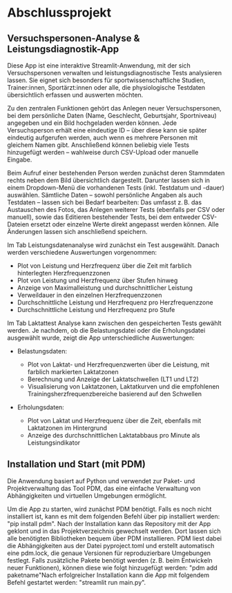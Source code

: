 # Abschlussprojekt
## Versuchspersonen-Analyse & Leistungsdiagnostik-App
Diese App ist eine interaktive Streamlit-Anwendung, mit der sich Versuchspersonen verwalten und leistungsdiagnostische Tests analysieren lassen. Sie eignet sich besonders für sportwissenschaftliche Studien, Trainer:innen, Sportärzt:innen oder alle, die physiologische Testdaten übersichtlich erfassen und auswerten möchten.

Zu den zentralen Funktionen gehört das Anlegen neuer Versuchspersonen, bei dem persönliche Daten (Name, Geschlecht, Geburtsjahr, Sportniveau) angegeben und ein Bild hochgeladen werden können. Jede Versuchsperson erhält eine eindeutige ID – über diese kann sie später eindeutig aufgerufen werden, auch wenn es mehrere Personen mit gleichem Namen gibt. Anschließend können beliebig viele Tests hinzugefügt werden – wahlweise durch CSV-Upload oder manuelle Eingabe.

Beim Aufruf einer bestehenden Person werden zunächst deren Stammdaten rechts neben dem Bild übersichtlich dargestellt. Darunter lassen sich in einem Dropdown-Menü die vorhandenen Tests (inkl. Testdatum und -dauer) auswählen. Sämtliche Daten – sowohl persönliche Angaben als auch Testdaten – lassen sich bei Bedarf bearbeiten: Das umfasst z. B. das Austauschen des Fotos, das Anlegen weiterer Tests (ebenfalls per CSV oder manuell), sowie das Editieren bestehender Tests, bei dem entweder CSV-Dateien ersetzt oder einzelne Werte direkt angepasst werden können. Alle Änderungen lassen sich anschließend speichern.

Im Tab Leistungsdatenanalyse wird zunächst ein Test ausgewählt. Danach werden verschiedene Auswertungen vorgenommen:

- Plot von Leistung und Herzfrequenz über die Zeit mit farblich hinterlegten Herzfrequenzzonen
- Plot von Leistung und Herzfrequenz über Stufen hinweg
- Anzeige von Maximalleistung und durchschnittlicher Leistung
- Verweildauer in den einzelnen Herzfrequenzzonen
- Durchschnittliche Leistung und Herzfrequenz pro Herzfrequenzzone
- Durchschnittliche Leistung und Herzfrequenz pro Stufe

Im Tab Laktattest Analyse kann zwischen den gespeicherten Tests gewählt werden. Je nachdem, ob die Belastungsdatei oder die Erholungsdatei ausgewählt wurde, zeigt die App unterschiedliche Auswertungen:

- Belastungsdaten:
    - Plot von Laktat- und Herzfrequenzwerten über die Leistung, mit farblich markierten Laktatzonen
    - Berechnung und Anzeige der Laktatschwellen (LT1 und LT2)
    - Visualisierung von Laktatzonen, Laktatkurven und die empfohlenen Trainingsherzfrequenzbereiche basierend auf den Schwellen

- Erholungsdaten:
    - Plot von Laktat und Herzfrequenz über die Zeit, ebenfalls mit Laktatzonen im Hintergrund
    - Anzeige des durchschnittlichen Laktatabbaus pro Minute als Leistungsindikator

## Installation und Start (mit PDM)
Die Anwendung basiert auf Python und verwendet zur Paket- und Projektverwaltung das Tool PDM, das eine einfache Verwaltung von Abhängigkeiten und virtuellen Umgebungen ermöglicht.

Um die App zu starten, wird zunächst PDM benötigt. Falls es noch nicht installiert ist, kann es mit dem folgenden Befehl über pip installiert werden: "pip install pdm". Nach der Installation kann das Repository mit der App geklont und in das Projektverzeichnis gewechselt werden. Dort lassen sich alle benötigten Bibliotheken bequem über PDM installieren. PDM liest dabei die Abhängigkeiten aus der Datei pyproject.toml und erstellt automatisch eine pdm.lock, die genaue Versionen für reproduzierbare Umgebungen festlegt. Falls zusätzliche Pakete benötigt werden (z. B. beim Entwickeln neuer Funktionen), können diese wie folgt hinzugefügt werden: "pdm add paketname"Nach erfolgreicher Installation kann die App mit folgendem Befehl gestartet werden: "streamlit run main.py".